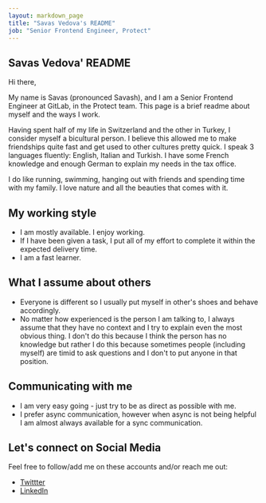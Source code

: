 ```yaml
---
layout: markdown_page
title: "Savas Vedova's README"
job: "Senior Frontend Engineer, Protect"
---
```


## Savas Vedova' README

Hi there,

My name is Savas (pronounced Savash), and I am a Senior Frontend Engineer at GitLab, in the Protect team. This page is a brief readme about myself and the ways I work.

Having spent half of my life in Switzerland and the other in Turkey, I consider myself a bicultural person. I believe this allowed me to make friendships quite fast and get used to other cultures pretty quick. I speak 3 languages fluently: English, Italian and Turkish. I have some French knowledge and enough German to explain my needs in the tax office. 

I do like running, swimming, hanging out with friends and spending time with my family. I love nature and all the beauties that comes with it. 

## My working style

* I am mostly available. I enjoy working. 
* If I have been given a task, I put all of my effort to complete it within the expected delivery time.
* I am a fast learner.

## What I assume about others

* Everyone is different so I usually put myself in other's shoes and behave accordingly. 
* No matter how experienced is the person I am talking to, I always assume that they have no context and I try to explain even the most obvious thing. I don't do this because I think the person has no knowledge but rather I do this because sometimes people (including myself) are timid to ask questions and I don't to put anyone in that position.

## Communicating with me

* I am very easy going - just try to be as direct as possible with me.
* I prefer async communication, however when async is not being helpful I am almost always available for a sync communication.

## Let's connect on Social Media

Feel free to follow/add me on these accounts and/or reach me out:

* [Twittter](https://twitter.com/savasvedova)
* [LinkedIn](https://www.linkedin.com/in/savas-vedova)
